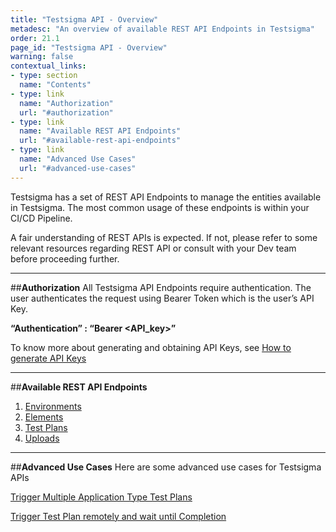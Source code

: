 ```yaml
---
title: "Testsigma API - Overview"
metadesc: "An overview of available REST API Endpoints in Testsigma"
order: 21.1
page_id: "Testsigma API - Overview"
warning: false
contextual_links:
- type: section
  name: "Contents"
- type: link
  name: "Authorization"
  url: "#authorization"
- type: link
  name: "Available REST API Endpoints"
  url: "#available-rest-api-endpoints"
- type: link
  name: "Advanced Use Cases"
  url: "#advanced-use-cases"
---
```

Testsigma has a  set of REST API Endpoints to manage the entities available in Testsigma. The most common usage of these endpoints is within your CI/CD Pipeline.

A fair understanding of REST APIs is expected. If not, please refer to some relevant resources regarding REST API or consult with your Dev team before proceeding further.

---
##**Authorization**
All Testsigma API Endpoints require authentication. The user authenticates the request using Bearer Token which is the user’s API Key.

**“Authentication” : “Bearer <API_key>”**

To know more about generating and obtaining API Keys, see [How to generate API Keys](https://testsigma.com/docs/configuration/api-keys/)

---
##**Available REST API Endpoints**

1. [Environments](https://testsigma.com/docs/api/environments/)
2. [Elements](https://testsigma.com/docs/api/elements/)
3. [Test Plans](https://testsigma.com/docs/api/test-plans/)
4. [Uploads](https://testsigma.com/docs/api/upload-files/)

---
##**Advanced Use Cases**
Here are some advanced use cases for Testsigma APIs

[Trigger Multiple Application Type Test Plans](https://testsigma.com/docs/api/examples/trigger-multiple-test-plans/)

[Trigger Test Plan remotely and wait until Completion](https://testsigma.com/docs/api/examples/trigger-test-plan-wait-completion/)

